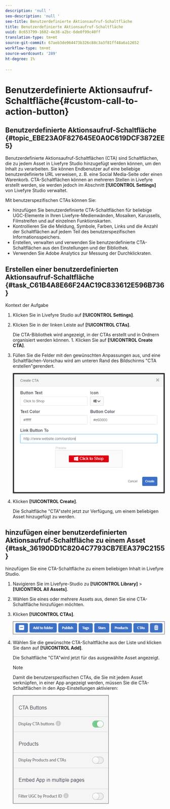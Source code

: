 ```yaml
---
description: 'null '
seo-description: 'null '
seo-title: Benutzerdefinierte Aktionsaufruf-Schaltfläche
title: Benutzerdefinierte Aktionsaufruf-Schaltfläche
uuid: 8c653799-1602-4e38-a2bc-6de0f99c40ff
translation-type: tm+mt
source-git-commit: 67aeb3de964473b326c88c3a3f81ff48a6a12652
workflow-type: tm+mt
source-wordcount: '289'
ht-degree: 1%

---
```



# Benutzerdefinierte Aktionsaufruf-Schaltfläche{#custom-call-to-action-button}

## Benutzerdefinierte Aktionsaufruf-Schaltfläche {#topic_EBE23A0F827645E0A0C619DCF3872EE5}

Benutzerdefinierte Aktionsaufruf-Schaltflächen (CTA) sind Schaltflächen, die zu jedem Asset in Livefyre Studio hinzugefügt werden können, um den Inhalt zu verarbeiten. Sie können Endbenutzer auf eine beliebige benutzerdefinierte URL verweisen, z. B. eine Social Media-Seite oder einen Warenkorb. CTA-Schaltflächen können an mehreren Stellen in Livefyre erstellt werden, sie werden jedoch im Abschnitt **[!UICONTROL Settings]** von Livefyre Studio verwaltet.

Mit benutzerspezifischen CTAs können Sie:

* hinzufügen Sie benutzerdefinierte CTA-Schaltflächen für beliebige UGC-Elemente in Ihren Livefyre-Medienwänden, Mosaiken, Karussells, Filmstreifen und auf einzelnen Funktionskarten.
* Kontrollieren Sie die Meldung, Symbole, Farben, Links und die Anzahl der Schaltflächen auf jedem Teil des benutzerspezifischen Informationsspeichers.
* Erstellen, verwalten und verwenden Sie benutzerdefinierte CTA-Schaltflächen aus den Einstellungen und der Bibliothek.
* Verwenden Sie Adobe Analytics zur Messung der Durchklickraten.

## Erstellen einer benutzerdefinierten Aktionsaufruf-Schaltfläche {#task_C61B4A8E66F24AC19C833612E596B736}

Kontext der Aufgabe

1. Klicken Sie in Livefyre Studio auf **[!UICONTROL Settings]**.
1. Klicken Sie in der linken Leiste auf **[!UICONTROL CTAs]**.

   Die CTA-Bibliothek wird angezeigt, in der CTAs erstellt und in Ordnern organisiert werden können. 1. Klicken Sie auf **[!UICONTROL Create CTA]**.
1. Füllen Sie die Felder mit den gewünschten Anpassungen aus, und eine Schaltflächen-Vorschau wird am unteren Rand des Bildschirms &quot;CTA erstellen&quot;gerendert.

   ![](assets/cta-button-create.png)

1. Klicken **[!UICONTROL Create]**.

   Die Schaltfläche &quot;CTA&quot;steht jetzt zur Verfügung, um einem beliebigen Asset hinzugefügt zu werden.

## hinzufügen einer benutzerdefinierten Aktionsaufruf-Schaltfläche zu einem Asset {#task_36190DD1C8204C7793CB7EEA379C2155}

hinzufügen Sie eine CTA-Schaltfläche zu einem beliebigen Inhalt in Livefyre Studio.

1. Navigieren Sie im Livefyre-Studio zu **[!UICONTROL Library]** > **[!UICONTROL All Assets]**.
1. Wählen Sie eines oder mehrere Assets aus, denen Sie eine CTA-Schaltfläche hinzufügen möchten.
1. Klicken **[!UICONTROL CTAs]**.

   ![](assets/cta-button-create2.png)

1. Wählen Sie die gewünschte CTA-Schaltfläche aus der Liste und klicken Sie dann auf **[!UICONTROL Add]**.

   Die Schaltfläche &quot;CTA&quot;wird jetzt für das ausgewählte Asset angezeigt.

   >[!NOTE]
   >
   >Damit die benutzerspezifischen CTAs, die Sie mit jedem Asset verknüpfen, in einer App angezeigt werden, müssen Sie die CTA-Schaltflächen in den App-Einstellungen aktivieren:
   >
   >![](assets/cta-button-enable.png)
